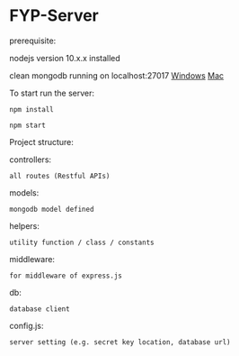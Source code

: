 # FYP-Server


prerequisite:

nodejs version 10.x.x installed

clean mongodb running on localhost:27017 [Windows](https://stackoverflow.com/questions/20796714/how-do-i-start-mongo-db-from-windows) [Mac](https://stackoverflow.com/questions/18452023/installing-and-running-mongodb-on-osx)

To start run the server:

`npm install`

`npm start`


Project structure:

controllers: 

    all routes (Restful APIs)

models: 

    mongodb model defined

helpers: 

    utility function / class / constants


middleware: 

    for middleware of express.js


db: 

    database client

config.js: 

    server setting (e.g. secret key location, database url)